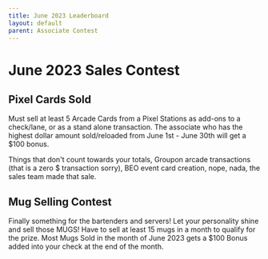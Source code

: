 ```yaml
--- 
title: June 2023 Leaderboard
layout: default
parent: Associate Contest
---
```


# June 2023 Sales Contest

## Pixel Cards Sold

Must sell at least 5 Arcade Cards from a Pixel Stations as add-ons to a check/lane, or as a stand alone transaction. The associate who has the highest dollar amount sold/reloaded from June 1st - June 30th will get a $100 bonus.

Things that don't count towards your totals, Groupon arcade transactions (that is a zero $ transaction sorry), BEO event card creation, nope, nada, the sales team made that sale. 


## Mug Selling Contest

Finally something for the bartenders and servers! Let your personality shine and sell those MUGS! Have to sell at least 15 mugs in a month to qualify for the prize. Most Mugs Sold in the month of June 2023 gets a $100 Bonus added into your check at the end of the month.

